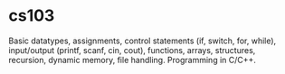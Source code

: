 # cs103
Basic datatypes, assignments, control statements (if, switch, for, while), input/output (printf, scanf, cin, cout), functions, arrays, structures, recursion, dynamic memory, file handling. Programming in C/C++.

